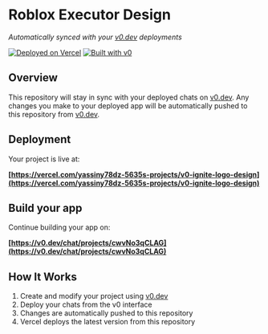 # Roblox Executor Design

*Automatically synced with your [v0.dev](https://v0.dev) deployments*

[![Deployed on Vercel](https://img.shields.io/badge/Deployed%20on-Vercel-black?style=for-the-badge&logo=vercel)](https://vercel.com/yassiny78dz-5635s-projects/v0-ignite-logo-design)
[![Built with v0](https://img.shields.io/badge/Built%20with-v0.dev-black?style=for-the-badge)](https://v0.dev/chat/projects/cwvNo3qCLAG)

## Overview

This repository will stay in sync with your deployed chats on [v0.dev](https://v0.dev).
Any changes you make to your deployed app will be automatically pushed to this repository from [v0.dev](https://v0.dev).

## Deployment

Your project is live at:

**[https://vercel.com/yassiny78dz-5635s-projects/v0-ignite-logo-design](https://vercel.com/yassiny78dz-5635s-projects/v0-ignite-logo-design)**

## Build your app

Continue building your app on:

**[https://v0.dev/chat/projects/cwvNo3qCLAG](https://v0.dev/chat/projects/cwvNo3qCLAG)**

## How It Works

1. Create and modify your project using [v0.dev](https://v0.dev)
2. Deploy your chats from the v0 interface
3. Changes are automatically pushed to this repository
4. Vercel deploys the latest version from this repository